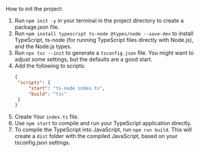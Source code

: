 How to init the project:

1. Run `npm init -y` in your terminal in the project directory to create a package.json file.
2. Run `npm install typescript ts-node @types/node --save-dev` to install TypeScript, ts-node (for running TypeScript files directly with Node.js), and the Node.js types.
3. Run `npx tsc --init` to generate a `tsconfig.json` file. You might want to adjust some settings, but the defaults are a good start.
4. Add the following to scripts:
   ```json
   {
   	"scripts": {
   		"start": "ts-node index.ts",
   		"build": "tsc"
   	}
   }
   ```
5. Create Your `index.ts` file.
6. Use `npm start` to compile and run your TypeScript application directly.
7. To compile the TypeScript into JavaScript, run `npm run build`. This will create a `dist` folder with the compiled JavaScript, based on your tsconfig.json settings.
